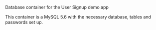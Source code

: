 Database container for the User Signup demo app

This container is a MySQL 5.6 with the necessary database, tables and passwords set up.
